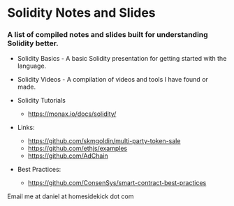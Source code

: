 # Solidity Notes and Slides
### A list of compiled notes and slides built for understanding Solidity better.

* Solidity Basics - A basic Solidity presentation for getting started with the language.
* Solidity Videos - A compilation of videos and tools I have found or made. 

* Solidity Tutorials
	* https://monax.io/docs/solidity/

* Links:
	* https://github.com/skmgoldin/multi-party-token-sale
	* https://github.com/ethjs/examples
	* https://github.com/AdChain

* Best Practices:
	* https://github.com/ConsenSys/smart-contract-best-practices

Email me at daniel at homesidekick dot com
